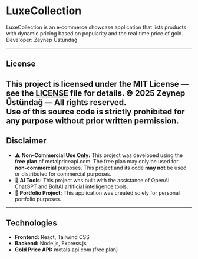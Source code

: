# LuxeCollection

LuxeCollection is an e‑commerce showcase application that lists products with dynamic pricing based on popularity and the real‑time price of gold.  
Developer: Zeynep Üstündağ

---

## License

This project is licensed under the MIT License — see the [LICENSE](./LICENSE) file for details.
© 2025 Zeynep Üstündağ — All rights reserved.  
Use of this source code is strictly prohibited for any purpose without prior written permission.
---

## Disclaimer

- ⚠️ **Non-Commercial Use Only:** This project was developed using the **free plan** of metalpriceapi.com. The free plan may only be used for **non‑commercial** purposes. This project and its code **may not** be used or distributed for commercial purposes.  
- 🤖 **AI Tools:** This project was built with the assistance of OpenAI ChatGPT and BoltAI artificial intelligence tools.  
- 🎯 **Portfolio Project:** This application was created solely for personal portfolio purposes.

---

## Technologies

- **Frontend:** React, Tailwind CSS  
- **Backend:** Node.js, Express.js  
- **Gold Price API:** metals‑api.com (free plan)
